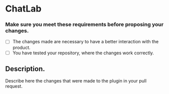 # ChatLab

### Make sure you meet these requirements before proposing your changes.

- [ ] The changes made are necessary to have a better interaction with the product.
- [ ] You have tested your repository, where the changes work correctly.

## Description.
Describe here the changes that were made to the plugin in your pull request.